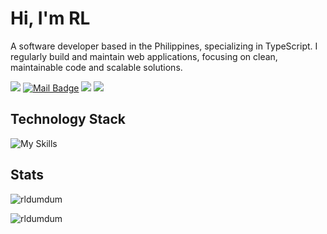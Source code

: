 # Hi, I'm RL

A software developer based in the Philippines, specializing in TypeScript. I regularly build and maintain web applications, focusing on clean, maintainable code and scalable solutions.

[![](https://visitor-badge.laobi.icu/badge?page_id=rldumdum.rldumdum)](https://visitor-badge.laobi.icu/badge?page_id=rldumdum.rldumdum)
[![Mail Badge](https://img.shields.io/badge/-gmail-c14438?style=flat&logo=Gmail&logoColor=white&link=mailto:juelierldumdum@gmail.com)](mailto:juelierldumdum@gmail.com)
[![](https://img.shields.io/github/stars/rldumdum?color=fefb7b&logo=Undertale)](https://github-readme-stats.vercel.app/api?username=rldumdum&hide_title=false&hide_border=true&show_icons=true&include_all_commits=true&line_height=20&bg_color=0,EC6C6C,FFD479,FFFC79,73FA79&theme=graywhite&locale=cn)
[![](https://img.shields.io/github/followers/rldumdum?color=27da6b&logo=Handshake)](https://github.com/rldumdum?tab=followers)


## Technology Stack

![My Skills](https://skillicons.dev/icons?i=html,css,tailwind,javascript,react,nodejs,expressjs,git,github,discord,linkedin,dotnet,py,azure,flutter,cs,gmail,ai,kali,mongodb,mysql,mssql,ps,pr,ubuntu,visualstudio,vscode,windows)

## Stats

<p><img src="https://github-readme-stats.vercel.app/api?username=rldumdum&theme=material-palenight&hide_border=false&include_all_commits=false&count_private=false" alt="rldumdum" /></p>
<p><img src="https://github-readme-stats.vercel.app/api/top-langs/?username=rldumdum&theme=material-palenight&hide_border=false&include_all_commits=false&count_private=false&layout=compact" alt="rldumdum" /></p>



<!--
**Rldumdum/rldumdum** is a ✨ _special_ ✨ repository because its `README.md` (this file) appears on your GitHub profile.

Here are some ideas to get you started:

- 🔭 I’m currently working on ...
- 🌱 I’m currently learning ...
- 👯 I’m looking to collaborate on ...
- 🤔 I’m looking for help with ...
- 💬 Ask me about ...
- 📫 How to reach me: ...
- 😄 Pronouns: ...
- ⚡ Fun fact: ...
-->
